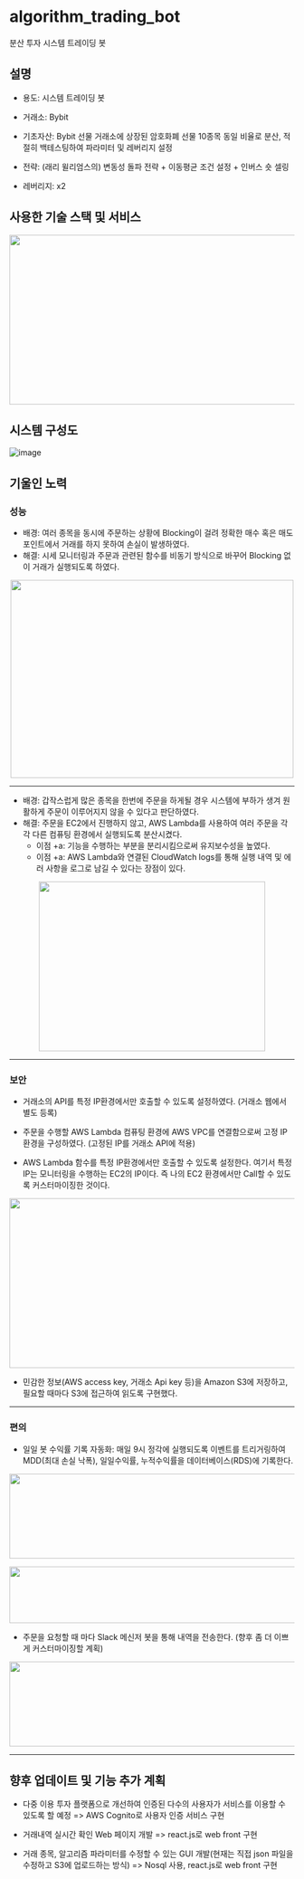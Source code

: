 # algorithm_trading_bot
분산 투자 시스템 트레이딩 봇

## **설명** 
- 용도: 시스템 트레이딩 봇

- 거래소: Bybit

- 기초자산: Bybit 선물 거래소에 상장된 암호화폐 선물 10종목 동일 비율로 분산, 적절히 백테스팅하여 파라미터 및 레버리지 설정

- 전략: (래리 윌리엄스의) 변동성 돌파 전략 + 이동평균 조건 설정 + 인버스 숏 셀링

- 레버리지: x2

## **사용한 기술 스택 및 서비스**
<p align="center"><img src="https://user-images.githubusercontent.com/70648382/144241845-f5acacca-9a8c-43fa-adce-3bb2a859461f.png" class="center" width="600" height="300" /></p>

## **시스템 구성도**
![image](https://user-images.githubusercontent.com/70648382/144239812-e06f5a9f-28b4-47d0-bd2f-3147bead5dbe.png)


## 기울인 노력
### **성능** 
- 배경: 여러 종목을 동시에 주문하는 상황에 Blocking이 걸려 정확한 매수 혹은 매도 포인트에서 거래를 하지 못하여 손실이 발생하였다.
- 해결: 시세 모니터링과 주문과 관련된 함수를 비동기 방식으로 바꾸어 Blocking 없이 거래가 실행되도록 하였다.

<p align="center"><img src="https://user-images.githubusercontent.com/70648382/144235297-4e27a026-5bde-4c3b-b3d9-f6766388e13b.png" class="center" width="500" height="350" /></p>

------------------
- 배경: 갑작스럽게 많은 종목을 한번에 주문을 하게될 경우 시스템에 부하가 생겨 원활하게 주문이 이루어지지 않을 수 있다고 판단하였다.
- 해결: 주문을 EC2에서 진행하지 않고, AWS Lambda를 사용하여 여러 주문을 각각 다른 컴퓨팅 환경에서 실행되도록 분산시켰다.
  - 이점 +a: 기능을 수행하는 부분을 분리시킴으로써 유지보수성을 높였다.
  - 이점 +a: AWS Lambda와 연결된 CloudWatch logs를 통해 실행 내역 및 에러 사항을 로그로 남길 수 있다는 장점이 있다.
 
<p align="center"><img src="https://user-images.githubusercontent.com/70648382/144236658-6aeb106e-16d7-4708-bb50-5939925de683.png" class="center" width="400" height="300" /></p>

----------------------------------

### **보안**
- 거래소의 API를 특정 IP환경에서만 호출할 수 있도록 설정하였다. (거래소 웹에서 별도 등록)

- 주문을 수행할 AWS Lambda 컴퓨팅 환경에 AWS VPC를 연결함으로써 고정 IP 환경을 구성하였다. (고정된 IP를 거래소 API에 적용)

- AWS Lambda 함수를 특정 IP환경에서만 호출할 수 있도록 설정한다. 여기서 특정 IP는 모니터링을 수행하는 EC2의 IP이다. 즉 나의 EC2 환경에서만 Call할 수 있도록 커스터마이징한 것이다.   
<p align="center"><img src="https://user-images.githubusercontent.com/70648382/144237330-0d351354-1654-4604-b967-b926a92ef6ba.png" class="center" width="600" height="300" /></p>

- 민감한 정보(AWS access key, 거래소 Api key 등)을 Amazon S3에 저장하고, 필요할 때마다 S3에 접근하여 읽도록 구현했다.

-------------------------------

### 편의

- 일일 봇 수익률 기록 자동화: 매일 9시 정각에 실행되도록 이벤트를 트리거링하여 MDD(최대 손실 낙폭), 일일수익률, 누적수익률을 데이터베이스(RDS)에 기록한다.
<p align="center"><img src="https://user-images.githubusercontent.com/70648382/144238996-4b72dfe3-b3ed-4917-82c4-11b68fdf1a9a.png" class="center" width="600" height="150" /></p>

<p align="center"><img src="https://user-images.githubusercontent.com/70648382/144240165-582c66db-2978-4c9c-af3c-e493ae03acbe.png" class="center" width="600" height="100" /></p>

- 주문을 요청할 때 마다 Slack 메신저 봇을 통해 내역을 전송한다. (향후 좀 더 이쁘게 커스터마이징할 계획)

<p align="center"><img src="https://user-images.githubusercontent.com/70648382/144239522-8c407741-49d0-4920-ac63-b89430772030.png" class="center" width="600" height="150" /></p>


------------------------------------
## **향후 업데이트 및 기능 추가 계획**
- 다중 이용 투자 플랫폼으로 개선하여 인증된 다수의 사용자가 서비스를 이용할 수 있도록 할 예정 => AWS Cognito로 사용자 인증 서비스 구현 

- 거래내역 실시간 확인 Web 페이지 개발 => react.js로 web front 구현

- 거래 종목, 알고리즘 파라미터를 수정할 수 있는 GUI 개발(현재는 직접 json 파일을 수정하고 S3에 업로드하는 방식) => Nosql 사용, react.js로 web front 구현






